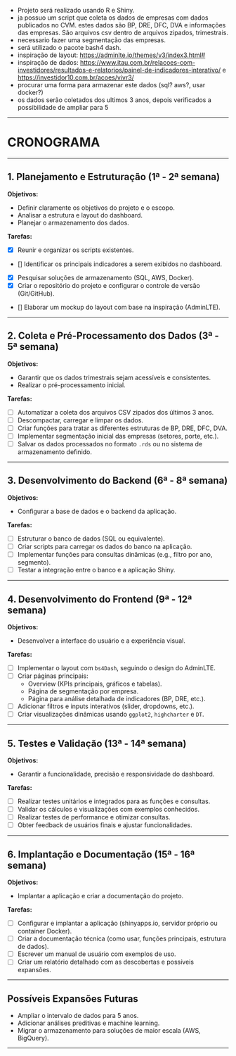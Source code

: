 - Projeto será realizado usando R e Shiny.
- ja possuo um script que coleta os dados de empresas com dados publicados no CVM. estes dados são BP, DRE, DFC, DVA e informações das empresas. São arquivos csv dentro de arquivos zipados, trimestrais.
- necessario fazer uma segmentação das empresas.
- será utilizado o pacote bash4 dash.
- inspiração de layout: https://adminlte.io/themes/v3/index3.html#
- inspiração de dados: https://www.itau.com.br/relacoes-com-investidores/resultados-e-relatorios/painel-de-indicadores-interativo/ e https://investidor10.com.br/acoes/vivr3/
- procurar uma forma para armazenar este dados (sql? aws?, usar docker?)
- os dados serão coletados dos ultimos 3 anos, depois verificados a possibilidade de ampliar para 5
---

# CRONOGRAMA

---

## **1. Planejamento e Estruturação (1ª - 2ª semana)**  
**Objetivos:**  
- Definir claramente os objetivos do projeto e o escopo.
- Analisar a estrutura e layout do dashboard.
- Planejar o armazenamento dos dados.

**Tarefas:**  
- [x] Reunir e organizar os scripts existentes.  
- [] Identificar os principais indicadores a serem exibidos no dashboard.  
- [x] Pesquisar soluções de armazenamento (SQL, AWS, Docker).  
- [x] Criar o repositório do projeto e configurar o controle de versão (Git/GitHub).  
- [] Elaborar um mockup do layout com base na inspiração (AdminLTE).

---

## **2. Coleta e Pré-Processamento dos Dados (3ª - 5ª semana)**  
**Objetivos:**  
- Garantir que os dados trimestrais sejam acessíveis e consistentes.
- Realizar o pré-processamento inicial.

**Tarefas:**  
- [ ] Automatizar a coleta dos arquivos CSV zipados dos últimos 3 anos.  
- [ ] Descompactar, carregar e limpar os dados.  
- [ ] Criar funções para tratar as diferentes estruturas de BP, DRE, DFC, DVA.  
- [ ] Implementar segmentação inicial das empresas (setores, porte, etc.).  
- [ ] Salvar os dados processados no formato `.rds` ou no sistema de armazenamento definido.  

---

## **3. Desenvolvimento do Backend (6ª - 8ª semana)**  
**Objetivos:**  
- Configurar a base de dados e o backend da aplicação.

**Tarefas:**  
- [ ] Estruturar o banco de dados (SQL ou equivalente).  
- [ ] Criar scripts para carregar os dados do banco na aplicação.  
- [ ] Implementar funções para consultas dinâmicas (e.g., filtro por ano, segmento).  
- [ ] Testar a integração entre o banco e a aplicação Shiny.  

---

## **4. Desenvolvimento do Frontend (9ª - 12ª semana)**  
**Objetivos:**  
- Desenvolver a interface do usuário e a experiência visual.

**Tarefas:**  
- [ ] Implementar o layout com `bs4Dash`, seguindo o design do AdminLTE.  
- [ ] Criar páginas principais:  
  - Overview (KPIs principais, gráficos e tabelas).  
  - Página de segmentação por empresa.  
  - Página para análise detalhada de indicadores (BP, DRE, etc.).  
- [ ] Adicionar filtros e inputs interativos (slider, dropdowns, etc.).  
- [ ] Criar visualizações dinâmicas usando `ggplot2`, `highcharter` e `DT`.  

---

## **5. Testes e Validação (13ª - 14ª semana)**  
**Objetivos:**  
- Garantir a funcionalidade, precisão e responsividade do dashboard.

**Tarefas:**  
- [ ] Realizar testes unitários e integrados para as funções e consultas.  
- [ ] Validar os cálculos e visualizações com exemplos conhecidos.  
- [ ] Realizar testes de performance e otimizar consultas.  
- [ ] Obter feedback de usuários finais e ajustar funcionalidades.

---

## **6. Implantação e Documentação (15ª - 16ª semana)**  
**Objetivos:**  
- Implantar a aplicação e criar a documentação do projeto.

**Tarefas:**  
- [ ] Configurar e implantar a aplicação (shinyapps.io, servidor próprio ou container Docker).  
- [ ] Criar a documentação técnica (como usar, funções principais, estrutura de dados).  
- [ ] Escrever um manual de usuário com exemplos de uso.  
- [ ] Criar um relatório detalhado com as descobertas e possíveis expansões.  

---

## **Possíveis Expansões Futuras**  
- Ampliar o intervalo de dados para 5 anos.  
- Adicionar análises preditivas e machine learning.  
- Migrar o armazenamento para soluções de maior escala (AWS, BigQuery).  

---

